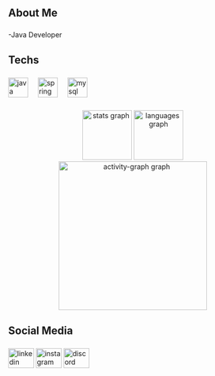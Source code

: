 <h2 align="left">About Me</h2>

###

<p align="left">-Java Developer</p>

###

<h2 align="left">Techs</h2>

###

<div align="left">
  <img src="https://skillicons.dev/icons?i=java" height="40" alt="java logo"  />
  <img width="12" />
  <img src="https://skillicons.dev/icons?i=spring" height="40" alt="spring logo"  />
  <img width="12" />
  <img src="https://skillicons.dev/icons?i=mysql" height="40" alt="mysql logo"  />
</div>

###

<div align="center">
  <img src="https://github-readme-stats.vercel.app/api?username=gustavohenrique-j&hide_title=false&hide_rank=false&show_icons=true&include_all_commits=true&count_private=true&disable_animations=false&theme=github_dark&locale=en&hide_border=false&order=1" height="100" alt="stats graph"  />
  <img src="https://github-readme-stats.vercel.app/api/top-langs?username=gustavohenrique-j&locale=en&hide_title=false&layout=compact&card_width=320&langs_count=5&theme=github_dark&hide_border=false&order=2" height="100" alt="languages graph"  />
  <img src="https://github-readme-activity-graph.vercel.app/graph?username=gustavohenrique-j&radius=16&theme=github-dark&area=true&order=5" height="300" alt="activity-graph graph"  />
</div>

###

<h2 align="left">Social Media</h2>

###

<div align="left">
  <img src="https://www.linkedin.com/in/gustavohromano/master/src/assets/icons/social/linkedin/default.svg" width="52" height="40" alt="linkedin logo"  />
  <img src="https://raw.githubusercontent.com/maurodesouza/profile-readme-generator/master/src/assets/icons/social/instagram/default.svg" width="52" height="40" alt="instagram logo"  />
  <img src="https://raw.githubusercontent.com/maurodesouza/profile-readme-generator/master/src/assets/icons/social/discord/default.svg" width="52" height="40" alt="discord logo"  />
</div>

###
